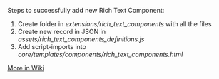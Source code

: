 Steps to successfully add new Rich Text Component:
1. Create folder in _extensions/rich_text_components_ with all the files
2. Create new record in JSON in _assets/rich_text_components_definitions.js_
3. Add script-imports into _core/templates/components/rich_text_components.html_

[More in Wiki](https://github.com/oppia/oppia/wiki/Rich-Text-Editor-%28RTE%29-Overview#rich-text-components)
